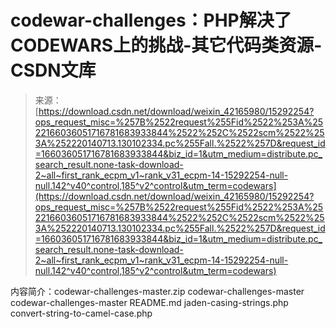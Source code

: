 <!--yml
category: codewars
date: 2022-08-13 11:29:30
-->

# codewar-challenges：PHP解决了CODEWARS上的挑战-其它代码类资源-CSDN文库

> 来源：[https://download.csdn.net/download/weixin_42165980/15292254?ops_request_misc=%257B%2522request%255Fid%2522%253A%2522166036051716781683933844%2522%252C%2522scm%2522%253A%252220140713.130102334.pc%255Fall.%2522%257D&request_id=166036051716781683933844&biz_id=1&utm_medium=distribute.pc_search_result.none-task-download-2~all~first_rank_ecpm_v1~rank_v31_ecpm-14-15292254-null-null.142^v40^control,185^v2^control&utm_term=codewars](https://download.csdn.net/download/weixin_42165980/15292254?ops_request_misc=%257B%2522request%255Fid%2522%253A%2522166036051716781683933844%2522%252C%2522scm%2522%253A%252220140713.130102334.pc%255Fall.%2522%257D&request_id=166036051716781683933844&biz_id=1&utm_medium=distribute.pc_search_result.none-task-download-2~all~first_rank_ecpm_v1~rank_v31_ecpm-14-15292254-null-null.142^v40^control,185^v2^control&utm_term=codewars)

内容简介：codewar-challenges-master.zip codewar-challenges-master codewar-challenges-master README.md jaden-casing-strings.php convert-string-to-camel-case.php